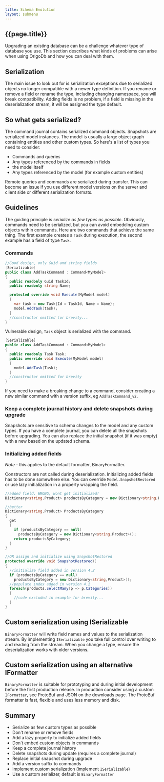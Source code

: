 ```yaml
---
title: Schema Evolution
layout: submenu
---
```

## {{page.title}}
Upgrading an existing database can be a challenge whatever type of database you use. This section describes what kinds of problems can arise when using OrigoDb and how you can deal with them.

## Serialization
The main issue to look out for is serialization exceptions due to serialized objects no longer compatible with a newer type definition. If you rename or remove a field or rename the type, including changing namespace, you will break compatibility. Adding fields is no problem, if a field is missing in the deserialization stream, it will be assigned the type default.

## So what gets serialized?
The command journal contains serialized command objects. Snapshots are serialized model instances. The model is usually a large object graph containing entities and other custom types. So here's a list of types you need to consider:
* Commands and queries
* Any types referenced by the commands in fields
* the model itself
* Any types referenced by the model  (for example custom entities)

Remote queries and commands are serialized during transfer. This can become an issue if you use different model versions on the server and client side or different serialization formats.

## Guidelines
The guiding principle is *serialize as few types as possible*. Obviously, commands need to be serialized, but you can avoid embedding custom objects within commands. Here are two commands that achieve the same thing. The first example creates a `Task` during execution, the second example has a field of type `Task`.

### Commands

```csharp
//Good design, only Guid and string fields
[Serializable]
public class AddTaskCommand : Command<MyModel>
{
  public readonly Guid TaskId;
  public readonly string Name;

  protected override void Execute(MyModel model)
  {
    var task = new Task{Id = TaskId, Name = Name};
    model.AddTask(task);
  }
  //constructor omitted for brevity...
}
```

Vulnerable design, `Task` object is serialized with the command.

```csharp
[Serializable]
public class AddTaskCommand : Command<MyModel>
{
  public readonly Task Task;
  public override void Execute(MyModel model)
  {
    model.AddTask(Task);
  }
  //constructor omitted for brevity
}
```

If you need to make a breaking change to a command, consider creating a new similar command with a version suffix, eg `AddTaskCommand_v2`.

### Keep a complete journal history and delete snapshots during upgrade
Snapshots are sensitive to schema changes to the model and any custom types. If you have a complete journal, you can delete all the snapshots before upgrading. You can also replace the initial snapshot (if it was empty) with a new based on the updated schema.

### Initializing added fields
*Note* - this applies to the default formatter, BinaryFormatter.

Constructors are not called during deserialization. Initializing added fields has to be done somewhere else.
You can override `Model.SnapshotRestored` or use lazy initialization in a property wrapping the field.

```csharp
//added field. WRONG, wont get initialized!
Dictionary<string,Product> productsByCategory = new Dictionary<string,Product>();

//better
Dictionary<string,Product> ProductsByCategory
{
  get
  {
    if (productsByCategory == null)
      productsByCategory = new Dictionary<string,Product>();
    return productsByCategory;
  }
}

//OR assign and initialize using SnapshotRestored
protected override void SnapshotRestored()
{
  //initialize field added in version 4.2
  if (productsByCategory == null)
    productsByCategory = new Dictionary<string,Product>();
  //populate index added in version 4.2
  foreach(products.SelectMany(p => p.Categories))
  {
    //code excluded in example for brevity...
  }
}
```



## Custom serialization using ISerializable
`BinaryFormatter` will write field names and values to the serialization stream. By implementing `ISerializable` you take full control over writing to and reading from the stream. When you change a type, ensure the deserialization works with older versions.

## Custom serialization using an alternative IFormatter
`BinaryFormatter` is suitable for prototyping and during initial development before the first production release. In production consider using a custom `IFormatter`, see ProtoBuf and JSON on the downloads page. The ProtoBuf formatter is fast, flexible and uses less memory and disk.

## Summary
* Serialize as few custom types as possible
* Don't rename or remove fields
* Add a lazy property to initialize added fields
* Don't embed custom objects in commands
* Keep a complete journal history
* Delete snapshots during update (requires a complete journal)
* Replace initial snapshot during upgrade
* Add a version suffix to commands
* Implement custom serialization (implement `ISerializable`)
* Use a custom serializer, default is `BinaryFormatter`
